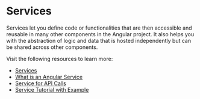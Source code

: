 # Services

Services let you define code or functionalities that are then accessible and reusable in many other components in the Angular project. It also helps you with the abstraction of logic and data that is hosted independently but can be shared across other components.

Visit the following resources to learn more:

- [Services](https://angular.io/tutorial/toh-pt4)
- [What is an Angular Service](https://www.javatpoint.com/what-is-an-angular-service)
- [Service for API Calls](https://www.knowledgehut.com/blog/web-development/make-api-calls-angular)
- [Service Tutorial with Example](https://www.positronx.io/angular-service-tutorial-with-example/)
